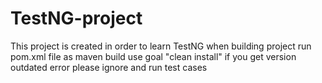 # TestNG-project
This project is created in order to learn TestNG 
when building project run pom.xml file as maven build
use goal "clean install" 
if you get version outdated error please ignore and run test cases
